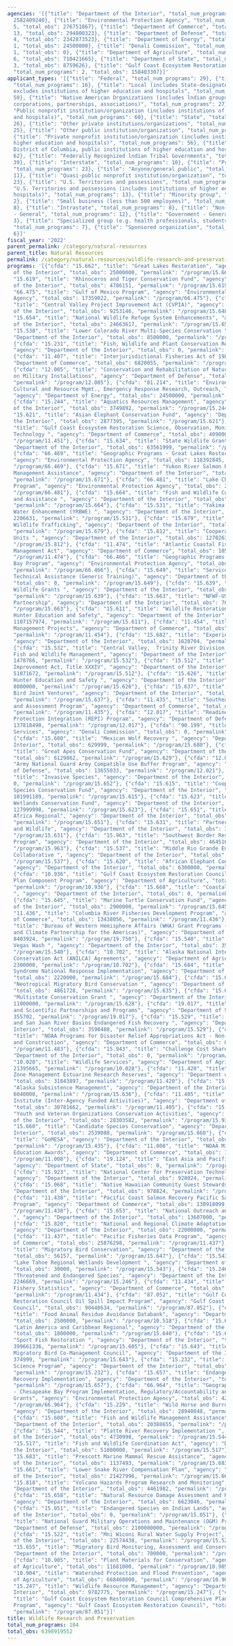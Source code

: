 ```yaml
---
agencies: '[{"title": "Department of the Interior", "total_num_programs": 69, "total_obs":
  2582409240}, {"title": "Environmental Protection Agency", "total_num_programs":
  5, "total_obs": 276751867}, {"title": "Department of Commerce", "total_num_programs":
  13, "total_obs": 294800323}, {"title": "Department of Defense", "total_num_programs":
  4, "total_obs": 2342873523}, {"title": "Department of Energy", "total_num_programs":
  1, "total_obs": 24500000}, {"title": "Denali Commission", "total_num_programs":
  1, "total_obs": 0}, {"title": "Department of Agriculture", "total_num_programs":
  6, "total_obs": 710421665}, {"title": "Department of State", "total_num_programs":
  3, "total_obs": 8759626}, {"title": "Gulf Coast Ecosystem Restoration Council",
  "total_num_programs": 2, "total_obs": 158403307}]'
applicant_types: '[{"title": "Federal", "total_num_programs": 29}, {"title": "Individual/Family",
  "total_num_programs": 16}, {"title": "Local (includes State-designated lndian Tribes,
  excludes institutions of higher education and hospitals", "total_num_programs":
  50}, {"title": "Native American Organizations (includes lndian groups, cooperatives,
  corporations, partnerships, associations)", "total_num_programs": 27}, {"title":
  "Public nonprofit institution/organization (includes institutions of higher education
  and hospitals)", "total_num_programs": 60}, {"title": "State", "total_num_programs":
  26}, {"title": "Other private institutions/organizations", "total_num_programs":
  25}, {"title": "Other public institution/organization", "total_num_programs": 31},
  {"title": "Private nonprofit institution/organization (includes institutions of
  higher education and hospitals)", "total_num_programs": 56}, {"title": "State (includes
  District of Columbia, public institutions of higher education and hospitals)", "total_num_programs":
  62}, {"title": "Federally Recognized lndian Tribal Governments", "total_num_programs":
  39}, {"title": "Interstate", "total_num_programs": 10}, {"title": "Profit organization",
  "total_num_programs": 23}, {"title": "Anyone/general public", "total_num_programs":
  11}, {"title": "Quasi-public nonprofit institution/organization", "total_num_programs":
  23}, {"title": "U.S. Territories and possessions", "total_num_programs": 9}, {"title":
  "U.S. Territories and possessions (includes institutions of higher education and
  hospitals)", "total_num_programs": 13}, {"title": "Minority group", "total_num_programs":
  2}, {"title": "Small business (less than 500 employees)", "total_num_programs":
  8}, {"title": "Intrastate", "total_num_programs": 8}, {"title": "Non-Government
  - General", "total_num_programs": 12}, {"title": "Government - General", "total_num_programs":
  3}, {"title": "Specialized group (e.g. health professionals, students, veterans)",
  "total_num_programs": 7}, {"title": "Sponsored organization", "total_num_programs":
  6}]'
fiscal_year: '2022'
parent_permalink: /category/natural-resources
parent_title: Natural Resources
permalink: /category/natural-resources/wildlife-research-and-preservation
programs: '[{"cfda": "15.662", "title": "Great Lakes Restoration", "agency": "Department
  of the Interior", "total_obs": 25000000, "permalink": "/program/15.662"}, {"cfda":
  "15.619", "title": "Rhinoceros and Tiger Conservation Fund", "agency": "Department
  of the Interior", "total_obs": 4786151, "permalink": "/program/15.619"}, {"cfda":
  "66.475", "title": "Gulf of Mexico Program", "agency": "Environmental Protection
  Agency", "total_obs": 17359022, "permalink": "/program/66.475"}, {"cfda": "15.648",
  "title": "Central Valley Project Improvement Act (CVPIA)", "agency": "Department
  of the Interior", "total_obs": 9253146, "permalink": "/program/15.648"}, {"cfda":
  "15.654", "title": "National Wildlife Refuge System Enhancements", "agency": "Department
  of the Interior", "total_obs": 24663617, "permalink": "/program/15.654"}, {"cfda":
  "15.538", "title": "Lower Colorado River Multi-Species Conservation ", "agency":
  "Department of the Interior", "total_obs": 8500000, "permalink": "/program/15.538"},
  {"cfda": "15.231", "title": "Fish, Wildlife and Plant Conservation Resource Management",
  "agency": "Department of the Interior", "total_obs": 0, "permalink": "/program/15.231"},
  {"cfda": "11.407", "title": "Interjurisdictional Fisheries Act of 1986", "agency":
  "Department of Commerce", "total_obs": 6820055, "permalink": "/program/11.407"},
  {"cfda": "12.005", "title": "Conservation and Rehabilitation of Natural Resources
  on Military Installations", "agency": "Department of Defense", "total_obs": 91400000,
  "permalink": "/program/12.005"}, {"cfda": "81.214", "title": "Environmental Monitoring/Cleanup,
  Cultural and Resource Mgmt., Emergency Response Research, Outreach, Technical Analysis",
  "agency": "Department of Energy", "total_obs": 24500000, "permalink": "/program/81.214"},
  {"cfda": "15.244", "title": "Aquatics Resources Management", "agency": "Department
  of the Interior", "total_obs": 3749892, "permalink": "/program/15.244"}, {"cfda":
  "15.621", "title": "Asian Elephant Conservation Fund", "agency": "Department of
  the Interior", "total_obs": 2877395, "permalink": "/program/15.621"}, {"cfda": "11.451",
  "title": "Gulf Coast Ecosystem Restoration Science, Observation, Monitoring, and
  Technology ", "agency": "Department of Commerce", "total_obs": 4090000, "permalink":
  "/program/11.451"}, {"cfda": "15.634", "title": "State Wildlife Grants", "agency":
  "Department of the Interior", "total_obs": 63561999, "permalink": "/program/15.634"},
  {"cfda": "66.469", "title": "Geographic Programs - Great Lakes Restoration Initiative",
  "agency": "Environmental Protection Agency", "total_obs": 118392845, "permalink":
  "/program/66.469"}, {"cfda": "15.671", "title": "Yukon River Salmon Research and
  Management Assistance", "agency": "Department of the Interior", "total_obs": 379757,
  "permalink": "/program/15.671"}, {"cfda": "66.481", "title": "Lake Champlain Basin
  Program", "agency": "Environmental Protection Agency", "total_obs": 28000000, "permalink":
  "/program/66.481"}, {"cfda": "15.664", "title": "Fish and Wildlife Coordination
  and Assistance ", "agency": "Department of the Interior", "total_obs": 7030339,
  "permalink": "/program/15.664"}, {"cfda": "15.531", "title": "Yakima River Basin
  Water Enhancement (YRBWE) ", "agency": "Department of the Interior", "total_obs":
  2206631, "permalink": "/program/15.531"}, {"cfda": "15.679", "title": "Combating
  Wildlife Trafficking", "agency": "Department of the Interior", "total_obs": 2400000,
  "permalink": "/program/15.679"}, {"cfda": "15.812", "title": "Cooperative Research
  Units ", "agency": "Department of the Interior", "total_obs": 12702632, "permalink":
  "/program/15.812"}, {"cfda": "11.474", "title": "Atlantic Coastal Fisheries Cooperative
  Management Act", "agency": "Department of Commerce", "total_obs": 10530326, "permalink":
  "/program/11.474"}, {"cfda": "66.466", "title": "Geographic Programs - Chesapeake
  Bay Program", "agency": "Environmental Protection Agency", "total_obs": 71000000,
  "permalink": "/program/66.466"}, {"cfda": "15.649", "title": "Service Training and
  Technical Assistance (Generic Training)", "agency": "Department of the Interior",
  "total_obs": 0, "permalink": "/program/15.649"}, {"cfda": "15.639", "title": "Tribal
  Wildlife Grants ", "agency": "Department of the Interior", "total_obs": 5999998,
  "permalink": "/program/15.639"}, {"cfda": "15.663", "title": "NFWF-USFWS Conservation
  Partnership", "agency": "Department of the Interior", "total_obs": 7650000, "permalink":
  "/program/15.663"}, {"cfda": "15.611", "title": "Wildlife Restoration and Basic
  Hunter Education and Safety", "agency": "Department of the Interior", "total_obs":
  1107157974, "permalink": "/program/15.611"}, {"cfda": "11.454", "title": "Unallied
  Management Projects", "agency": "Department of Commerce", "total_obs": 13316897,
  "permalink": "/program/11.454"}, {"cfda": "15.682", "title": "Experienced Services",
  "agency": "Department of the Interior", "total_obs": 1620704, "permalink": "/program/15.682"},
  {"cfda": "15.532", "title": "Central Valley,  Trinity River Division, Trinity River
  Fish and Wildlife Management", "agency": "Department of the Interior", "total_obs":
  1478766, "permalink": "/program/15.532"}, {"cfda": "15.512", "title": "Central Valley
  Improvement Act, Title XXXIV", "agency": "Department of the Interior", "total_obs":
  51071672, "permalink": "/program/15.512"}, {"cfda": "15.626", "title": "Enhanced
  Hunter Education and Safety ", "agency": "Department of the Interior", "total_obs":
  8000000, "permalink": "/program/15.626"}, {"cfda": "15.637", "title": "Migratory
  Bird Joint Ventures", "agency": "Department of the Interior", "total_obs": 7499998,
  "permalink": "/program/15.637"}, {"cfda": "11.435", "title": "Southeast Area Monitoring
  and Assessment Program", "agency": "Department of Commerce", "total_obs": 4458202,
  "permalink": "/program/11.435"}, {"cfda": "12.017", "title": "Readiness and Environmental
  Protection Integration (REPI) Program", "agency": "Department of Defense", "total_obs":
  137818490, "permalink": "/program/12.017"}, {"cfda": "90.199", "title": "Shared
  Services", "agency": "Denali Commission", "total_obs": 0, "permalink": "/program/90.199"},
  {"cfda": "15.680", "title": "Mexican Wolf Recovery ", "agency": "Department of the
  Interior", "total_obs": 629999, "permalink": "/program/15.680"}, {"cfda": "15.629",
  "title": "Great Apes Conservation Fund", "agency": "Department of the Interior",
  "total_obs": 6129862, "permalink": "/program/15.629"}, {"cfda": "12.021", "title":
  "Army National Guard Army Compatible Use Buffer Program", "agency": "Department
  of Defense", "total_obs": 13655033, "permalink": "/program/12.021"}, {"cfda": "15.652",
  "title": "Invasive Species", "agency": "Department of the Interior", "total_obs":
  0, "permalink": "/program/15.652"}, {"cfda": "15.615", "title": "Cooperative Endangered
  Species Conservation Fund", "agency": "Department of the Interior", "total_obs":
  101991189, "permalink": "/program/15.615"}, {"cfda": "15.623", "title": "North American
  Wetlands Conservation Fund", "agency": "Department of the Interior", "total_obs":
  127999998, "permalink": "/program/15.623"}, {"cfda": "15.651", "title": "Central
  Africa Regional", "agency": "Department of the Interior", "total_obs": 6626749,
  "permalink": "/program/15.651"}, {"cfda": "15.631", "title": "Partners for Fish
  and Wildlife", "agency": "Department of the Interior", "total_obs": 15000000, "permalink":
  "/program/15.631"}, {"cfda": "15.963", "title": "Southwest Border Resource Protection
  Program", "agency": "Department of the Interior", "total_obs": 464516, "permalink":
  "/program/15.963"}, {"cfda": "15.537", "title": "Middle Rio Grande Endangered Species
  Collaborative ", "agency": "Department of the Interior", "total_obs": 0, "permalink":
  "/program/15.537"}, {"cfda": "15.620", "title": "African Elephant Conservation Fund",
  "agency": "Department of the Interior", "total_obs": 6300000, "permalink": "/program/15.620"},
  {"cfda": "10.936", "title": "Gulf Coast Ecosystem Restoration Council Comprehensive
  Plan Component Program", "agency": "Department of Agriculture", "total_obs": 4085000,
  "permalink": "/program/10.936"}, {"cfda": "15.668", "title": "Coastal Impact Assistance
  ", "agency": "Department of the Interior", "total_obs": 0, "permalink": "/program/15.668"},
  {"cfda": "15.645", "title": "Marine Turtle Conservation Fund", "agency": "Department
  of the Interior", "total_obs": 2900000, "permalink": "/program/15.645"}, {"cfda":
  "11.436", "title": "Columbia River Fisheries Development Program", "agency": "Department
  of Commerce", "total_obs": 13438056, "permalink": "/program/11.436"}, {"cfda": "19.750",
  "title": "Bureau of Western Hemisphere Affairs (WHA) Grant Programs (including Energy
  and Climate Partnership for the Americas)", "agency": "Department of State", "total_obs":
  8403924, "permalink": "/program/19.750"}, {"cfda": "15.540", "title": "Lake Mead/Las
  Vegas Wash ", "agency": "Department of the Interior", "total_obs": 359827, "permalink":
  "/program/15.540"}, {"cfda": "10.702", "title": "Alaska National Interest Lands
  Conservation Act (ANILCA) Agreements", "agency": "Department of Agriculture", "total_obs":
  2300000, "permalink": "/program/10.702"}, {"cfda": "15.684", "title": "White-nose
  Syndrome National Response Implementation", "agency": "Department of the Interior",
  "total_obs": 2220000, "permalink": "/program/15.684"}, {"cfda": "15.635", "title":
  "Neotropical Migratory Bird Conservation ", "agency": "Department of the Interior",
  "total_obs": 4861728, "permalink": "/program/15.635"}, {"cfda": "15.628", "title":
  "Multistate Conservation Grant ", "agency": "Department of the Interior", "total_obs":
  11000000, "permalink": "/program/15.628"}, {"cfda": "19.017", "title": "Environmental
  and Scientific Partnerships and Programs", "agency": "Department of State", "total_obs":
  355702, "permalink": "/program/19.017"}, {"cfda": "15.529", "title": "Upper Colorado
  and San Juan River Basins Endangered Fish Recovery ", "agency": "Department of the
  Interior", "total_obs": 3598488, "permalink": "/program/15.529"}, {"cfda": "11.483",
  "title": "NOAA Programs for Disaster Relief Appropriations Act - Non-construction
  and Construction", "agency": "Department of Commerce", "total_obs": 0, "permalink":
  "/program/11.483"}, {"cfda": "15.943", "title": "Challenge Cost Share", "agency":
  "Department of the Interior", "total_obs": 0, "permalink": "/program/15.943"}, {"cfda":
  "10.028", "title": "Wildlife Services", "agency": "Department of Agriculture", "total_obs":
  21395665, "permalink": "/program/10.028"}, {"cfda": "11.420", "title": "Coastal
  Zone Management Estuarine Research Reserves", "agency": "Department of Commerce",
  "total_obs": 31843897, "permalink": "/program/11.420"}, {"cfda": "15.636", "title":
  "Alaska Subsistence Management", "agency": "Department of the Interior", "total_obs":
  6040000, "permalink": "/program/15.636"}, {"cfda": "11.405", "title": "Cooperative
  Institute (Inter-Agency Funded Activities)", "agency": "Department of Commerce",
  "total_obs": 30781662, "permalink": "/program/11.405"}, {"cfda": "15.931", "title":
  "Youth and Veteran Organizations Conservation Activities", "agency": "Department
  of the Interior", "total_obs": 28303582, "permalink": "/program/15.931"}, {"cfda":
  "15.660", "title": "Candidate Species Conservation", "agency": "Department of the
  Interior", "total_obs": 2539088, "permalink": "/program/15.660"}, {"cfda": "15.435",
  "title": "GoMESA", "agency": "Department of the Interior", "total_obs": 252263256,
  "permalink": "/program/15.435"}, {"cfda": "11.008", "title": "NOAA Mission-Related
  Education Awards", "agency": "Department of Commerce", "total_obs": 7538799, "permalink":
  "/program/11.008"}, {"cfda": "19.124", "title": "East Asia and Pacific Grants Program",
  "agency": "Department of State", "total_obs": 0, "permalink": "/program/19.124"},
  {"cfda": "15.923", "title": "National Center for Preservation Technology and Training",
  "agency": "Department of the Interior", "total_obs": 928024, "permalink": "/program/15.923"},
  {"cfda": "15.068", "title": "Native Hawaiian Community Guest Stewardship", "agency":
  "Department of the Interior", "total_obs": 978824, "permalink": "/program/15.068"},
  {"cfda": "11.438", "title": "Pacific Coast Salmon Recovery Pacific Salmon Treaty
  Program", "agency": "Department of Commerce", "total_obs": 130918099, "permalink":
  "/program/11.438"}, {"cfda": "15.653", "title": "National Outreach and Communication
  ", "agency": "Department of the Interior", "total_obs": 13607000, "permalink": "/program/15.653"},
  {"cfda": "15.820", "title": "National and Regional Climate Adaptation Science Centers",
  "agency": "Department of the Interior", "total_obs": 22000000, "permalink": "/program/15.820"},
  {"cfda": "11.437", "title": "Pacific Fisheries Data Program", "agency": "Department
  of Commerce", "total_obs": 25876298, "permalink": "/program/11.437"}, {"cfda": "15.647",
  "title": "Migratory Bird Conservation", "agency": "Department of the Interior",
  "total_obs": 56157, "permalink": "/program/15.647"}, {"cfda": "15.543", "title":
  "Lake Tahoe Regional Wetlands Development ", "agency": "Department of the Interior",
  "total_obs": 30000, "permalink": "/program/15.543"}, {"cfda": "15.246", "title":
  "Threatened and Endangered Species", "agency": "Department of the Interior", "total_obs":
  2246669, "permalink": "/program/15.246"}, {"cfda": "11.434", "title": "Cooperative
  Fishery Statistics", "agency": "Department of Commerce", "total_obs": 15188032,
  "permalink": "/program/11.434"}, {"cfda": "87.052", "title": "Gulf Coast Ecosystem
  Restoration Council Oil Spill Impact Program", "agency": "Gulf Coast Ecosystem Restoration
  Council", "total_obs": 90448634, "permalink": "/program/87.052"}, {"cfda": "10.518",
  "title": "Food Animal Residue Avoidance Databank", "agency": "Department of Agriculture",
  "total_obs": 2500000, "permalink": "/program/10.518"}, {"cfda": "15.640", "title":
  "Latin America and Caribbean Regional", "agency": "Department of the Interior",
  "total_obs": 1800000, "permalink": "/program/15.640"}, {"cfda": "15.605", "title":
  "Sport Fish Restoration ", "agency": "Department of the Interior", "total_obs":
  399661336, "permalink": "/program/15.605"}, {"cfda": "15.643", "title": "Alaska
  Migratory Bird Co-Management Council", "agency": "Department of the Interior", "total_obs":
  374999, "permalink": "/program/15.643"}, {"cfda": "15.232", "title": "Joint Fire
  Science Program", "agency": "Department of the Interior", "total_obs": 1211897,
  "permalink": "/program/15.232"}, {"cfda": "15.657", "title": "Endangered Species
  Recovery Implementation", "agency": "Department of the Interior", "total_obs": 30927950,
  "permalink": "/program/15.657"}, {"cfda": "66.964", "title": "Geographic Programs
  - Chesapeake Bay Program Implementation, Regulatory/Accountability and Monitoring
  Grants", "agency": "Environmental Protection Agency", "total_obs": 42000000, "permalink":
  "/program/66.964"}, {"cfda": "15.229", "title": "Wild Horse and Burro Resource Management",
  "agency": "Department of the Interior", "total_obs": 28940048, "permalink": "/program/15.229"},
  {"cfda": "15.608", "title": "Fish and Wildlife Management Assistance", "agency":
  "Department of the Interior", "total_obs": 20388655, "permalink": "/program/15.608"},
  {"cfda": "15.544", "title": "Platte River Recovery Implementation ", "agency": "Department
  of the Interior", "total_obs": 4730998, "permalink": "/program/15.544"}, {"cfda":
  "15.517", "title": "Fish and Wildlife Coordination Act", "agency": "Department of
  the Interior", "total_obs": 51000000, "permalink": "/program/15.517"}, {"cfda":
  "15.683", "title": "Prescott Marine Mammal Rescue Assistance", "agency": "Department
  of the Interior", "total_obs": 1137493, "permalink": "/program/15.683"}, {"cfda":
  "15.661", "title": "Lower Snake River Compensation Plan", "agency": "Department
  of the Interior", "total_obs": 21427996, "permalink": "/program/15.661"}, {"cfda":
  "15.818", "title": "Volcano Hazards Program Research and Monitoring", "agency":
  "Department of the Interior", "total_obs": 4461982, "permalink": "/program/15.818"},
  {"cfda": "15.658", "title": "Natural Resource Damage Assessment and Restoration",
  "agency": "Department of the Interior", "total_obs": 6623046, "permalink": "/program/15.658"},
  {"cfda": "15.051", "title": "Endangered Species on Indian Lands", "agency": "Department
  of the Interior", "total_obs": 0, "permalink": "/program/15.051"}, {"cfda": "12.401",
  "title": "National Guard Military Operations and Maintenance (O&M) Projects", "agency":
  "Department of Defense", "total_obs": 2100000000, "permalink": "/program/12.401"},
  {"cfda": "15.522", "title": "Mni Wiconi Rural Water Supply Project", "agency": "Department
  of the Interior", "total_obs": 22574438, "permalink": "/program/15.522"}, {"cfda":
  "15.655", "title": "Migratory Bird Monitoring, Assessment and Conservation", "agency":
  "Department of the Interior", "total_obs": 700000, "permalink": "/program/15.655"},
  {"cfda": "10.905", "title": "Plant Materials for Conservation", "agency": "Department
  of Agriculture", "total_obs": 11681000, "permalink": "/program/10.905"}, {"cfda":
  "10.904", "title": "Watershed Protection and Flood Prevention", "agency": "Department
  of Agriculture", "total_obs": 668460000, "permalink": "/program/10.904"}, {"cfda":
  "15.247", "title": "Wildlife Resource Management", "agency": "Department of the
  Interior", "total_obs": 9782775, "permalink": "/program/15.247"}, {"cfda": "87.051",
  "title": "Gulf Coast Ecosystem Restoration Council Comprehensive Plan Component
  Program", "agency": "Gulf Coast Ecosystem Restoration Council", "total_obs": 67954673,
  "permalink": "/program/87.051"}]'
title: Wildlife Research and Preservation
total_num_programs: 104
total_obs: 6398919552
---
```

